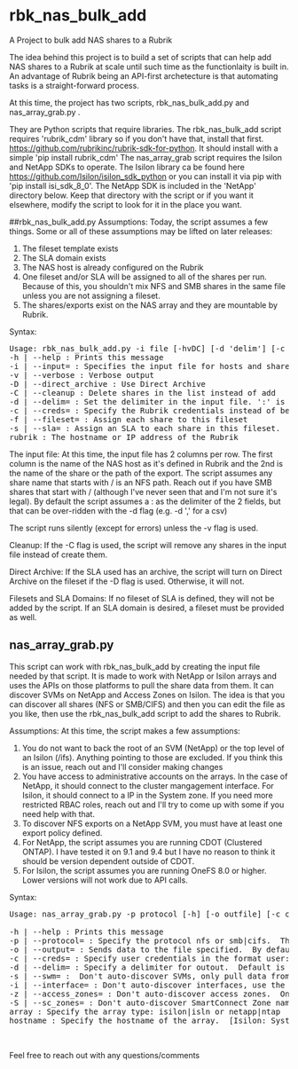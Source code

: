 # rbk_nas_bulk_add
A Project to bulk add NAS shares to a Rubrik 

The idea behind this project is to build a set of scripts that can help add NAS shares to a Rubrik at scale until such time as the functionlaity is built in.  An advantage of Rubrik being an API-first archetecture is that automating tasks is a straight-forward process.

At this time, the project has two scripts, rbk_nas_bulk_add.py and nas_array_grab.py .  

They are Python scripts that require libraries.  The rbk_nas_bulk_add script requires 'rubrik_cdm' library so if you don't have that, install that first.  https://github.com/rubrikinc/rubrik-sdk-for-python.  It should install with a simple 'pip install rubrik_cdm'
The nas_array_grab script requires the Isilon and NetApp SDKs to operate.  The Isilon library ca be found here https://github.com/Isilon/isilon_sdk_python or you can install it via pip with 'pip install isi_sdk_8_0'.  The NetApp SDK is included in the 'NetApp' directory below.  Keep that directory with the script or if you want it elsewhere, modify the script to look for it in the place you want.

##rbk_nas_bulk_add.py
Assumptions:
Today, the script assumes a few things.  Some or all of these assumptions may be lifted on later releases:

1. The fileset template exists
2. The SLA domain exists
3. The NAS host is already configured on the Rubrik
4. One fileset and/or SLA will be assigned to all of the shares per run.  Because of this, you shouldn't mix NFS and SMB shares in the same file unless you are not assigning a fileset.
5. The shares/exports exist on the NAS array and they are mountable by Rubrik.

Syntax:
<pre>
Usage: rbk_nas_bulk_add.py -i file [-hvDC] [-d 'delim'] [-c user:passwd] [-f fileset] [-s sla] rubrik
-h | --help : Prints this message
-i | --input= : Specifies the input file for hosts and shares
-v | --verbose : Verbose output
-D | --direct_archive : Use Direct Archive
-C | --cleanup : Delete shares in the list instead of add
-d | --delim= : Set the delimiter in the input file. ':' is the default
-c | --creds= : Specify the Rubrik credentials instead of being prompted.  This is not secure
-f | --fileset= : Assign each share to this fileset 
-s | --sla= : Assign an SLA to each share in this fileset.  Must be used with -f
rubrik : The hostname or IP address of the Rubrik
</pre>
The input file:
At this time, the input file has 2 columns per row.  The first column is the name of the NAS host as it's defined in Rubrik and the 2nd is the name of the share or the path of the export.  The script assumes any share name that starts with / is an NFS path.  Reach out if you have SMB shares that start with / (although I've never seen that and I'm not sure it's legal).  By default the script assumes a : as the delimiter of the 2 fields, but that can be over-ridden with the -d flag (e.g. -d ',' for a csv)

The script runs silently (except for errors) unless the -v flag is used.

Cleanup:
If the -C flag is used, the script will remove any shares in the input file instead of create them. 

Direct Archive:
If the SLA used has an archive, the script will turn on Direct Archive on the fileset if the -D flag is used.  Otherwise, it will not.

Filesets and SLA Domains:
If no fileset of SLA is defined, they will not be added by the script.  If an SLA domain is desired, a fileset must be provided as well.

## nas_array_grab.py

This script can work with rbk_nas_bulk_add by creating the input file needed by that script.  It is made to work with NetApp or Isilon arrays and uses the APIs on those platforms to pull the share data from them.  It can discover SVMs on NetApp and Access Zones on Isilon. 
The idea is that you can discover all shares (NFS or SMB/CIFS) and then you can edit the file as you like, then use the rbk_nas_bulk_add script to add the shares to Rubrik.

Assumptions:
At this time, the script makes a few assumptions:

1. You do not want to back the root of an SVM (NetApp) or the top level of an Isilon (/ifs).  Anything pointing to those are excluded.  If you think this is an issue, reach out and I'll consider making changes
2. You have access to administrative accounts on the arrays.  In the case of NetApp, it should connect to the cluster mangagement interface.  For Isilon, it should connect to a IP in the System zone.  If you need more restricted RBAC roles, reach out and I'll try to come up with some if you need help with that.
3. To discover NFS exports on a NetApp SVM, you must have at least one export policy defined.
4. For NetApp, the script assumes you are running CDOT (Clustered ONTAP).  I have tested it on 9.1 and 9.4 but I have no reason to think it should be version dependent outside of CDOT.
5. For Isilon, the script assumes you are running OneFS 8.0 or higher.  Lower versions will not work due to API calls.

Syntax:
<pre>
Usage: nas_array_grab.py -p protocol [-h] [-o outfile] [-c creds] [-s svm] [-d delim] [-i interface] [-s svm] [-z zone] [-S sc_zone] array hostname

-h | --help : Prints this message
-p | --protocol= : Specify the protocol nfs or smb|cifs.  This flag is required
-o | --output= : Sends data to the file specified.  By default, data goes to stdout
-c | --creds= : Specify user credentials in the format user:password.  This is not secure
-d | --delim= : Specify a delimiter for outout.  Default is ':'
-s | --swm= :  Don't auto-discover SVMs, only pull data from a comma-separated list of NetApp SVMs.  [NetApp Only]
-i | --interface= : Don't auto-discover interfaces, use the interfaces here comma-separated.  [NetApp Only]
-z | --access_zones= : Don't auto-discover access zones.  Only pulll from a comma-separated list. [Isilon Only]
-S | --sc_zones= : Don't auto-discover SmartConnect Zone names.  Only pull from a comma-separated list. [Isilon Only]
array : Specify the array type: isilon|isln or netapp|ntap
hostname : Specify the hostname of the array.  [Isilon: System Zone] [NetApp: Cluster Management]


</pre>
Feel free to reach out with any questions/comments
